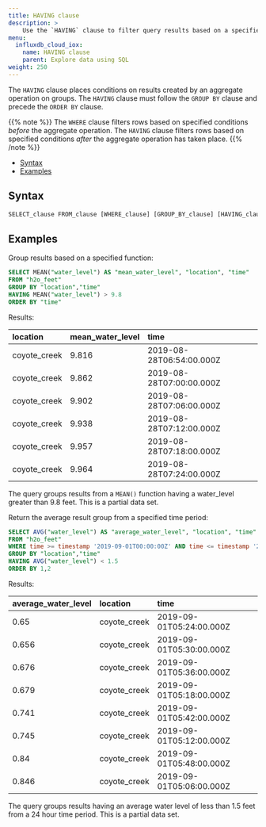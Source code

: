 ```yaml
---
title: HAVING clause
description: > 
    Use the `HAVING` clause to filter query results based on a specified condition.
menu:
  influxdb_cloud_iox:
    name: HAVING clause
    parent: Explore data using SQL
weight: 250
---
```


The `HAVING` clause places conditions on results created by an aggregate operation on groups.
The `HAVING` clause must follow the `GROUP BY` clause and precede the `ORDER BY` clause.

{{% note %}}
The `WHERE` clause filters rows based on specified conditions _before_ the aggregate operation.
The `HAVING` clause filters rows based on specified conditions _after_ the aggregate operation has taken place.
{{% /note %}}

- [Syntax](#syntax)
- [Examples](#examples)

## Syntax

```sql
SELECT_clause FROM_clause [WHERE_clause] [GROUP_BY_clause] [HAVING_clause] [ORDER_BY_clause] 
```

## Examples

Group results based on a specified function:

```sql
SELECT MEAN("water_level") AS "mean_water_level", "location", "time"
FROM "h2o_feet" 
GROUP BY "location","time"
HAVING MEAN("water_level") > 9.8
ORDER BY "time"
```
Results:

| location     | mean_water_level | time                     |
| :----------- | :--------------- | :----------------------- |
| coyote_creek | 9.816            | 2019-08-28T06:54:00.000Z |
| coyote_creek | 9.862            | 2019-08-28T07:00:00.000Z |
| coyote_creek | 9.902            | 2019-08-28T07:06:00.000Z |
| coyote_creek | 9.938            | 2019-08-28T07:12:00.000Z |
| coyote_creek | 9.957            | 2019-08-28T07:18:00.000Z |
| coyote_creek | 9.964            | 2019-08-28T07:24:00.000Z |

The query groups results from a `MEAN()` function having a water_level greater than 9.8 feet. This is a partial data set.

Return the average result group from a specified time period:

```sql
SELECT AVG("water_level") AS "average_water_level", "location", "time"
FROM "h2o_feet" 
WHERE time >= timestamp '2019-09-01T00:00:00Z' AND time <= timestamp '2019-09-02T00:00:00Z'
GROUP BY "location","time"
HAVING AVG("water_level") < 1.5
ORDER BY 1,2
```
Results:

 | average_water_level | location     | time                     |
 | :------------------ | :----------- | :----------------------- |
 | 0.65                | coyote_creek | 2019-09-01T05:24:00.000Z |
 | 0.656               | coyote_creek | 2019-09-01T05:30:00.000Z |
 | 0.676               | coyote_creek | 2019-09-01T05:36:00.000Z |
 | 0.679               | coyote_creek | 2019-09-01T05:18:00.000Z |
 | 0.741               | coyote_creek | 2019-09-01T05:42:00.000Z |
 | 0.745               | coyote_creek | 2019-09-01T05:12:00.000Z |
 | 0.84                | coyote_creek | 2019-09-01T05:48:00.000Z |
 | 0.846               | coyote_creek | 2019-09-01T05:06:00.000Z |

The query groups results having an average water level of less than 1.5 feet from a 24 hour time period. This is a partial data set.